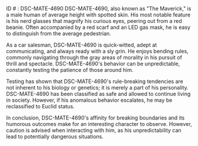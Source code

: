 ID # : DSC-MATE-4690
DSC-MATE-4690, also known as "The Maverick," is a male human of average height with spotted skin. His most notable feature is his nerd glasses that magnify his curious eyes, peering out from a red beanie. Often accompanied by a red scarf and an LED gas mask, he is easy to distinguish from the average pedestrian. 

As a car salesman, DSC-MATE-4690 is quick-witted, adept at communicating, and always ready with a sly grin. He enjoys bending rules, commonly navigating through the gray areas of morality in his pursuit of thrill and spectacle. DSC-MATE-4690's behavior can be unpredictable, constantly testing the patience of those around him. 

Testing has shown that DSC-MATE-4690's rule-breaking tendencies are not inherent to his biology or genetics; it is merely a part of his personality. DSC-MATE-4690 has been classified as safe and allowed to continue living in society. However, if his anomalous behavior escalates, he may be reclassified to Euclid status. 

In conclusion, DSC-MATE-4690's affinity for breaking boundaries and its humorous outcomes make for an interesting character to observe. However, caution is advised when interacting with him, as his unpredictability can lead to potentially dangerous situations.